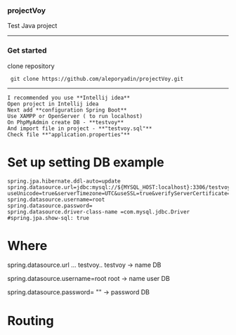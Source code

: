 ### projectVoy

 Test Java project
____
### Get started
 clone repository 
```
 git clone https://github.com/aleporyadin/projectVoy.git
```
____
    I recommended you use **Intellij idea**
    Open project in Intellij idea
    Next add **configuration Spring Boot**
    Use XAMPP or OpenServer ( to run localhost)
    On PhpMyAdmin create DB - **testvoy**
    And import file in project - **"testvoy.sql"** 
    Check file **"application.properties"**
   
# Set up setting DB example 
```
spring.jpa.hibernate.ddl-auto=update
spring.datasource.url=jdbc:mysql://${MYSQL_HOST:localhost}:3306/testvoy?useUnicode=true&serverTimezone=UTC&useSSL=true&verifyServerCertificate=false
spring.datasource.username=root
spring.datasource.password=
spring.datasource.driver-class-name =com.mysql.jdbc.Driver
#spring.jpa.show-sql: true
```
# Where
 spring.datasource.url  ... testvoy..
 testvoy -> name DB 

 spring.datasource.username=root
 root -> name user DB

 spring.datasource.password=
 "" -> password DB

# Routing
